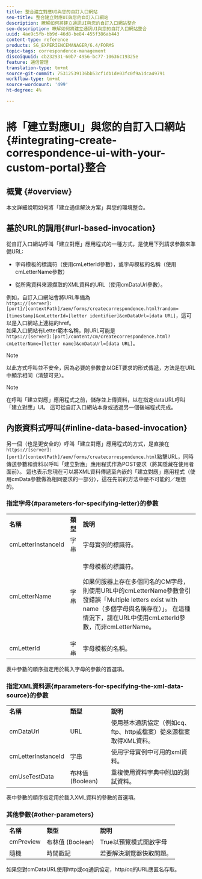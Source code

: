 ```yaml
---
title: 整合建立對應UI與您的自訂入口網站
seo-title: 整合建立對應UI與您的自訂入口網站
description: 瞭解如何將建立通訊UI與您的自訂入口網站整合
seo-description: 瞭解如何將建立通訊UI與您的自訂入口網站整合
uuid: 4ae9c5fb-bb9d-46d8-be84-455f386ab443
content-type: reference
products: SG_EXPERIENCEMANAGER/6.4/FORMS
topic-tags: correspondence-management
discoiquuid: cb232931-60b7-4956-bc77-10636c19325e
feature: 通信管理
translation-type: tm+mt
source-git-commit: 75312539136bb53cf1db1de03fc0f9a1dca49791
workflow-type: tm+mt
source-wordcount: '499'
ht-degree: 4%

---
```



# 將「建立對應UI」與您的自訂入口網站{#integrating-create-correspondence-ui-with-your-custom-portal}整合

## 概覽 {#overview}

本文詳細說明如何將「建立通信解決方案」與您的環境整合。

## 基於URL的調用{#url-based-invocation}

從自訂入口網站呼叫「建立對應」應用程式的一種方式，是使用下列請求參數來準備URL:

* 字母模板的標識符（使用cmLetterId參數），或字母模板的名稱（使用cmLetterName參數）

* 從所需資料來源擷取的XML資料的URL（使用cmDataUrl參數）。

例如，自訂入口網站會將URL準備為\
`https://[server]:[port]/[contextPath]/aem/forms/createcorrespondence.html?random=[timestamp]&cmLetterId=[letter identifier]&cmDataUrl=[data URL]`，這可以是入口網站上連結的href。\
如果入口網站有Letter範本名稱，則URL可能是\
`https://[server]:[port]/content/cm/createcorrespondence.html?cmLetterName=[letter name]&cmDataUrl=[data URL]`。

>[!NOTE]
>
>以此方式呼叫並不安全，因為必要的參數會以GET要求的形式傳遞，方法是在URL中顯示相同（清楚可見）。

>[!NOTE]
>
>在呼叫「建立對應」應用程式之前，儲存並上傳資料，以在指定dataURL呼叫「建立對應」UI。 這可從自訂入口網站本身或透過另一個後端程式完成。

## 內嵌資料式呼叫{#inline-data-based-invocation}

另一個（也是更安全的）呼叫「建立對應」應用程式的方式，是直接在`https://[server]:[port]/[contextPath]/aem/forms/createcorrespondence.html`點擊URL，同時傳送參數和資料以呼叫「建立對應」應用程式作為POST要求（將其隱藏在使用者面前）。 這也表示您現在可以將XML資料傳遞至內嵌的「建立對應」應用程式（使用cmData參數做為相同要求的一部分），這在先前的方法中是不可能的／理想的。

### 指定字母{#parameters-for-specifying-letter}的參數

<table> 
 <tbody>
  <tr>
   <td><strong>名稱</strong></td> 
   <td><strong>類型</strong></td> 
   <td><strong>說明</strong></td> 
  </tr>
  <tr>
   <td>cmLetterInstanceId</td> 
   <td>字串</td> 
   <td>字母實例的標識符。</td> 
  </tr>
  <tr>
   <td>cmLetterName</td> 
   <td>字串</td> 
   <td><p>字母模板的標識符。 </p> <p>如果伺服器上存在多個同名的CM字母，則使用URL中的cmLetterName參數會引發錯誤「Multiple letters exist with name（多個字母與名稱存在）」。 在這種情況下，請在URL中使用cmLetterId參數，而非cmLetterName。</p> </td> 
  </tr>
  <tr>
   <td>cmLetterId</td> 
   <td>字串</td> 
   <td>字母模板的名稱。</td> 
  </tr>
 </tbody>
</table>

表中參數的順序指定用於載入字母的參數的首選項。

### 指定XML資料源{#parameters-for-specifying-the-xml-data-source}的參數

<table> 
 <tbody>
  <tr>
   <td><strong>名稱</strong></td> 
   <td><strong>類型</strong></td> 
   <td><strong>說明</strong></td> 
  </tr>
  <tr>
   <td>cmDataUrl<br /> </td> 
   <td>URL</td> 
   <td>使用基本通訊協定（例如cq、ftp、http或檔案）從來源檔案取得XML資料。<br /> </td> 
  </tr>
  <tr>
   <td>cmLetterInstanceId</td> 
   <td>字串</td> 
   <td>使用字母實例中可用的xml資料。</td> 
  </tr>
  <tr>
   <td>cmUseTestData</td> 
   <td>布林值 (Boolean)</td> 
   <td>重複使用資料字典中附加的測試資料。</td> 
  </tr>
 </tbody>
</table>

表中參數的順序指定用於載入XML資料的參數的首選項。

### 其他參數{#other-parameters}

<table> 
 <tbody>
  <tr>
   <td><strong>名稱</strong></td> 
   <td><strong>類型</strong></td> 
   <td><strong>說明</strong></td> 
  </tr>
  <tr>
   <td>cmPreview<br /> </td> 
   <td>布林值 (Boolean)</td> 
   <td>True以預覽模式開啟字母<br /> </td> 
  </tr>
  <tr>
   <td>隨機</td> 
   <td>時間戳記</td> 
   <td>若要解決瀏覽器快取問題。</td> 
  </tr>
 </tbody>
</table>

如果您對cmDataURL使用http或cq通訊協定，http/cq的URL應匿名存取。
